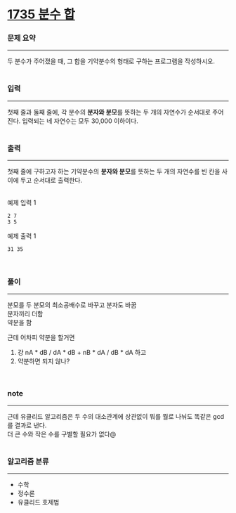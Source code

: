 [1735 분수 합](https://www.acmicpc.net/problem/1735)  
=====

### 문제 요약

-----
두 분수가 주어졌을 때, 그 합을 기약분수의 형태로 구하는 프로그램을 작성하시오.  
<br>

### 입력

-----
첫째 줄과 둘째 줄에, 각 분수의 **분자와 분모**를 뜻하는 두 개의 자연수가 순서대로 주어진다. 입력되는 네 자연수는 모두 30,000 이하이다.  
<br>

### 출력

-----
첫째 줄에 구하고자 하는 기약분수의 **분자와 분모**를 뜻하는 두 개의 자연수를 빈 칸을 사이에 두고 순서대로 출력한다.  
<br>

예제 입력 1  
```
2 7
3 5
```  
예제 출력 1  
```
31 35
```

<br>

### 풀이  
  
-----
분모를 두 분모의 최소공배수로 바꾸고 분자도 바꿈  
분자끼리 더함  
약분을 함  

근데 어차피 약분을 할거면  
1. 걍 nA * dB / dA * dB + nB * dA / dB * dA 하고  
2. 약분하면 되지 않나?  
<br>

### note  

-----
근데 유클리드 알고리즘은 두 수의 대소관계에 상관없이 뭐를 뭘로 나눠도 똑같은 gcd를 결과로 낸다.  
더 큰 수와 작은 수를 구별할 필요가 없다@  
<br>

### 알고리즘 분류

-----
- 수학
- 정수론
- 유클리드 호제법